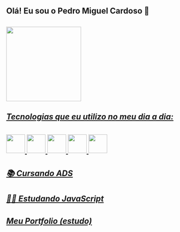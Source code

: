<h2> Olá! Eu sou o Pedro Miguel Cardoso 👋 <h2>

<div>
  <a href="https://github.com/PedroMiguelCardoso">
  <img height="200em"src="https://github-readme-stats.vercel.app/api?username=PedroMiguelCardoso&show_icons=true&theme=omni"/>
 
</div>
  
 
 <div>
   <h5> Tecnologias que eu utilizo no meu dia a dia: <h5>
   <img width="50em" src="https://cdn.jsdelivr.net/gh/devicons/devicon/icons/c/c-original.svg" />  
   <img width="50em" src="https://cdn.jsdelivr.net/gh/devicons/devicon/icons/csharp/csharp-original.svg" /> 
   <img width="50em" src="https://cdn.jsdelivr.net/gh/devicons/devicon/icons/html5/html5-original.svg" /> 
   <img width="50em" src="https://cdn.jsdelivr.net/gh/devicons/devicon/icons/css3/css3-original.svg" />
   <img width="50em" src="https://cdn.jsdelivr.net/gh/devicons/devicon/icons/javascript/javascript-original.svg" />                                                         
 </div>
 
 <div>
   <h5>📚 Cursando ADS<h5>
   <h5>👨‍💻 Estudando JavaScript<h5>
     <a target="_blank" href="https://pedromiguelcardoso.github.io/Portfolio-estudo-">Meu Portfolio (estudo)</a>
 </div>
 
